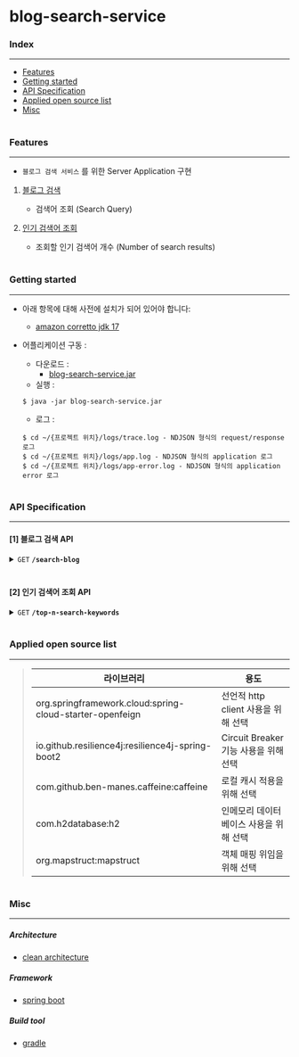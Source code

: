 # blog-search-service

### Index
---
* [Features](#features)
* [Getting started](#getting-started)
* [API Specification](#api-specification)
* [Applied open source list](#applied-open-source-list)
* [Misc](#misc)

#
### Features
---
* `블로그 검색 서비스` 를 위한 Server Application 구현
1. [블로그 검색](#1-블로그-검색-api)
    * 검색어 조회 (Search Query)
    
2. [인기 검색어 조회](#2-인기-검색어-조회-api)
    * 조회할 인기 검색어 개수 (Number of search results)

#
### Getting started
---
* 아래 항목에 대해 사전에 설치가 되어 있어야 합니다:
   * [amazon corretto jdk 17](https://docs.aws.amazon.com/corretto/latest/corretto-17-ug/downloads-list.html) 

* 어플리케이션 구동 :
   * 다운로드 : 
      * [blog-search-service.jar](https://drive.google.com/file/d/1ZymRJUDyZ16qN8BwdE5F7pL6EVwXDUba/view?usp=share_link) 
   * 실행 : 
   ```shell
   $ java -jar blog-search-service.jar
   ```
   * 로그 :
   ```shell
   $ cd ~/{프로젝트 위치}/logs/trace.log - NDJSON 형식의 request/response 로그
   $ cd ~/{프로젝트 위치}/logs/app.log - NDJSON 형식의 application 로그
   $ cd ~/{프로젝트 위치}/logs/app-error.log - NDJSON 형식의 application error 로그
   ```

#
### API Specification
---
#### [1] 블로그 검색 API
<details>
 <summary><code>GET</code> <code><b>/search-blog</b></code></summary>
 
#### Parameters
> | name     | type    | required | description                  |
> | :------: |:-------:|:--------:|------------------------------|
> | query | string | O | 검색 키워드 |
> | sort | string | X | 정렬 기준 (accuracy:정확도순 / recency:최신순, default=accuracy) |
> | page | integer | X | 결과 페이지 (1 to 5, default=1)|
> | size | integer | X | 한 페이지에 보여질 문서 수 (1 to 50, default=10)|
> | target | string | X | 검색 소스 (kakao / naver, default=kakao, naver 우선 순위를 가진다 (kakao 조회 실패 시에만 naver 로 검색 소스 변경))|

##### Responses
> | http code     | content-type                      | response                                                            |
> |---------------|-----------------------------------|---------------------------------------------------------------------|
> | `200`         | `application/json` 				        | 하단 `Example Response` 참조                                          |
> | `400`         | `application/json`                | `{"error":{"code":2,"name":"INVALID_REQUEST","message":"request parameter query is required"}}` |
> | `500`         | `application/json`                | `{"error":{"code":1,"name":"INTERNAL_SERVER_ERROR","message":"Internal Server Error"}}` |

##### Example cURL
> ```javascript
>  curl 'http://localhost/search-blog?query=keyword' -i -X GET
> ```

##### Example Response
> ```javascript
> HTTP/1.1 200 OK
> Content-Type: application/json
> ```

> ```json
> {
>   "total": 117152,
>   "page": 1,
>   "size": 10,
>   "documents": [
>     {
>       "title": "Novel AI] 캐릭터 표정 명령어<b>keyword</b> 추천",
>       "link": "http://mooto.tistory.com/49",
>       "description": "&lt;시선에 대한 명령어&gt; &#34;그는 ~을 쳐다봤다.&#34; - (...ellipsis...)",
>       "blog_name": "크리에이터",
>       "post_date": "2023-03-21 10:42:52"
>     },
>     {
>       "title": "Javascript This <b>Keyword</b>",
>       "link": "http://seohags.tistory.com/84",
>       "description": "Udemy의 &#34;Javascript : The Advanced Concepts&#34; 강의에서 학습한 내용을 정리한 포스팅입니다. (...ellipsis...)",
>       "blog_name": "seohag",
>       "post_date": "2023-03-21 10:42:52"
>     },
>    {
>       "title": "PEP-3102 <b>Keyword</b>-Only-Arguments / python method 에서 asterisk(별표) 의미 (*, *args, **kwargs)",
>       "link": "http://backstreet-programmer.tistory.com/196",
>       "description": "Bug 발생을 줄이기 위한 목적이 있을 것이라 생각하고 찾아보던 중 PEP 3102 (...ellipsis...).",
>       "blog_name": "글쓰는 개발자",
>       "post_date": "2023-03-21 10:42:52"
>     },
>     {
>       "title": "<b>keyword</b> : 고단",
>       "link": "https://blog.naver.com/tjtjsdud1119/223011927095",
>       "description": "시켰는데 빨대 길이 저게 맞음? 저게 끝까지 다 꽂은 고임 (...ellipsis...)",
>       "blog_name": "One day :)",
>       "post_date": "2023-03-21 10:42:52"
>     },
>     {
>       "title": "aside+lie+<b>keyword</b> | 2022.1029~2023.0304~퇴진 |",
>       "link": "http://gaon2gaon.tistory.com/619",
>       "description": "Aside 대한민국은 메인뉴스는 &#39;굥거니장모개검건진천공_참사왕국&#39;에 쫄았다. (...ellipsis...)",
>       "blog_name": "gaon2gaon.tistory.com",
>       "post_date": "2023-03-21 10:42:52"
>     },
>     {
>       "title": "explicit <b>Keyword</b> in C++",
>       "link": "http://studylida.tistory.com/54",
>       "description": "I. Introduction A. Brief overview of the explicit <b>keyword</b> II. (...ellipsis...)",
>       "blog_name": "studylida",
>       "post_date": "2023-03-21 10:42:52"
>     },
>     {
>      "title": "최태성 <b>KEYWORD</b> 365 한국사",
>       "link": "http://ksedd.tistory.com/78",
>       "description": "아직 저희집엔 수능준비하는 중고등 애들이 없어서, 또 그럴려면 까마득히 시간이 필요하니깐.. (...ellipsis...)",
>       "blog_name": "ksedd",
>       "post_date": "2023-03-21 10:42:52"
>     },
>     {
>       "title": "Elasticsearch 기본개념 정리 (7) : text와 <b>keyword</b> Type",
>       "link": "http://data-study-clip.tistory.com/233",
>       "description": "당연히 ES에서도 RDB와 같이 Text, INT, LONG, DOUBLE ,Boolean 등의 다양한 데이터 타입을 가지고 있다. (...ellipsis...).",
>       "blog_name": "Data_study_clip",
>       "post_date": "2023-03-21 10:42:52"
>     },
>     {
>       "title": "Spatial <b>Keyword</b>(SK) search query",
>       "link": "http://sarah0518.tistory.com/185",
>       "description": "이런 데이터를 분석하기 위한 기법이라 할 수 있음 : (Geo-Textual) Data Geo-Textual Data의 components -(...ellipsis...)",
>       "blog_name": "sarah0518",
>       "post_date": "2023-03-21 10:42:52"
>     },
>     {
>       "title": "번역 : The Purpose of &#39;declare&#39; <b>Keyword</b> in TypeScript",
>       "link": "http://wnsdufdl.tistory.com/493",
>       "description": "하고 있지만, 카카오맵을 타입스크립트+리액트에서 사용할 때에도 적용할 수 있다.) 원문 : https://jav(...ellipsis...)",
>       "blog_name": "기록 (21.7.19 ~",
>       "post_date": "2023-03-21 10:42:52"
>     }
>   ]
> }
> ```
</details>

#

#### [2] 인기 검색어 조회 API
<details>
 <summary><code>GET</code> <code><b>/top-n-search-keywords</b></code></summary>
 
#### Parameters
> | name     | type    | required | description                  |
> | :------: |:-------:|:--------:|------------------------------|
> | size | integer | X | 조회할 인기 검색어 개수 (1 to 10, default=10) |


##### Responses
> | http code     | content-type                      | response                                                            |
> |---------------|-----------------------------------|---------------------------------------------------------------------|
> | `200`         | `application/json` 				        | 하단 `Example Response` 참조                                          |
> | `400`         | `application/json`                | `{"error":{"code":2,"name":"INVALID_REQUEST","message":"size should be min 1, max 10"}}` |
> | `500`         | `application/json`                | `{"error":{"code":1,"name":"INTERNAL_SERVER_ERROR","message":"Internal Server Error"}}` |

##### Example cURL
> ```javascirpt
>  curl 'http://localhost/top-n-search-keywords' -i -X GET
> ```

##### Example Response
> ```javascript
> HTTP/1.1 200 OK
> Content-Type: application/json
> ```

> ```json
> [
>     {
>         "search_keyword": "keyword-11",
>         "search_count": 11
>     },
>     {
>         "search_keyword": "keyword-10",
>         "search_count": 10
>     },
>     {
>         "search_keyword": "keyword-9",
>         "search_count": 9
>     },
>     {
>         "search_keyword": "keyword-8",
>         "search_count": 8
>     },
>     {
>         "search_keyword": "keyword-7",
>         "search_count": 7
>     },
>     {
>         "search_keyword": "keyword-6",
>         "search_count": 6
>     },
>     {
>         "search_keyword": "keyword-5",
>         "search_count": 5
>     },
>     {
>         "search_keyword": "keyword-4",
>         "search_count": 4
>     },
>     {
>         "search_keyword": "keyword-3",
>         "search_count": 3
>     },
>     {
>         "search_keyword": "keyword-2",
>         "search_count": 2
>     }
> ]
> ```
</details>

#
### Applied open source list
---
> | 라이브러리 | 용도                                                                                                             |
> | -------- |----------------------------------------------------------------------------------------------------------------|
> | org.springframework.cloud:spring-cloud-starter-openfeign | 선언적 http client 사용을 위해 선택 |
> | io.github.resilience4j:resilience4j-spring-boot2 | Circuit Breaker 기능 사용을 위해 선택 |
> | com.github.ben-manes.caffeine:caffeine | 로컬 캐시 적용을 위해 선택 |
> | com.h2database:h2 | 인메모리 데이터베이스 사용을 위해 선택 |
> | org.mapstruct:mapstruct | 객체 매핑 위임을 위해 선택 |

#
### Misc
---
##### Architecture

- [clean architecture](https://blog.cleancoder.com/uncle-bob/2012/08/13/the-clean-architecture.html)

##### Framework

- [spring boot](https://github.com/spring-projects/spring-boot)

##### Build tool

- [gradle](https://docs.gradle.org/current/userguide/userguide.html)

#
